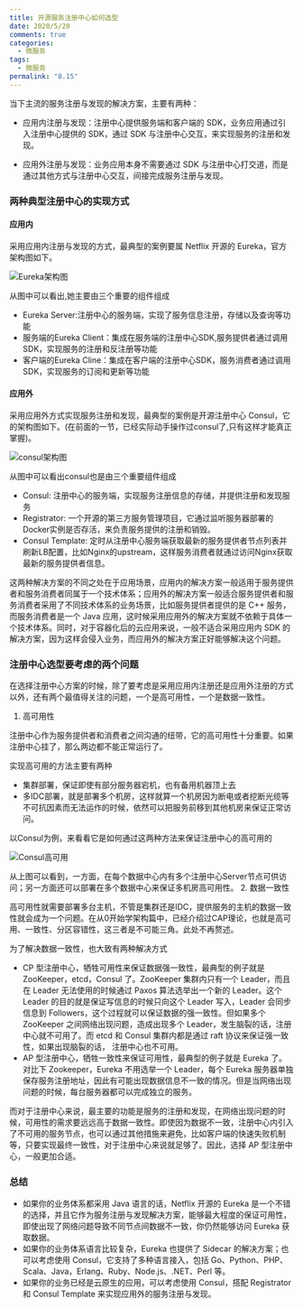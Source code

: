 ```yaml
---
title: 开源服务注册中心如何选型
date: 2020/5/20
comments: true
categories:
  - 微服务
tags:
  - 微服务
permalink: "8.15"
---
```

当下主流的服务注册与发现的解决方案，主要有两种：

* 应用内注册与发现：注册中心提供服务端和客户端的 SDK，业务应用通过引入注册中心提供的 SDK，通过 SDK 与注册中心交互，来实现服务的注册和发现。

* 应用外注册与发现：业务应用本身不需要通过 SDK 与注册中心打交道，而是通过其他方式与注册中心交互，间接完成服务注册与发现。

### 两种典型注册中心的实现方式

#### 应用内

采用应用内注册与发现的方式，最典型的案例要属 Netflix 开源的 Eureka，官方架构图如下。

![Eureka架构图](https://static001.geekbang.org/resource/image/d2/1c/d220f8970c8d7a4f4ea4677ec2cbd61c.jpg)

从图中可以看出,她主要由三个重要的组件组成

* Eureka Server:注册中心的服务端，实现了服务信息注册，存储以及查询等功能
* 服务端的Eureka Client：集成在服务端的注册中心SDK,服务提供者通过调用SDK，实现服务的注册和反注册等功能
* 客户端的Eureka Cline：集成在客户端的注册中心SDK，服务消费者通过调用SDK，实现服务的订阅和更新等功能

#### 应用外

采用应用外方式实现服务注册和发现，最典型的案例是开源注册中心 Consul，它的架构图如下。(在前面的一节，已经实际动手操作过consul了,只有这样才能真正掌握)。

![consul架构图](https://static001.geekbang.org/resource/image/da/3f/da82d0cba1c49252e1ae48f91fcb543f.png)

从图中可以看出consul也是由三个重要组件组成

* Consul: 注册中心的服务端，实现服务注册信息的存储，并提供注册和发现服务
* Registrator: 一个开源的第三方服务管理项目，它通过监听服务器部署的Docker实例是否存活，来负责服务提供的注册和销毁。
* Consul Template: 定时从注册中心服务端获取最新的服务提供者节点列表并刷新LB配置，比如Nginx的upstream，这样服务消费者就通过访问Nginx获取最新的服务提供者信息。

这两种解决方案的不同之处在于应用场景，应用内的解决方案一般适用于服务提供者和服务消费者同属于一个技术体系；应用外的解决方案一般适合服务提供者和服务消费者采用了不同技术体系的业务场景，比如服务提供者提供的是 C++ 服务，而服务消费者是一个 Java 应用，这时候采用应用外的解决方案就不依赖于具体一个技术体系。同时，对于容器化后的云应用来说，一般不适合采用应用内 SDK 的解决方案，因为这样会侵入业务，而应用外的解决方案正好能够解决这个问题。

### 注册中心选型要考虑的两个问题

在选择注册中心方案的时候，除了要考虑是采用应用内注册还是应用外注册的方式以外，还有两个最值得关注的问题，一个是高可用性，一个是数据一致性。

1. 高可用性

注册中心作为服务提供者和消费者之间沟通的纽带，它的高可用性十分重要。如果注册中心挂了，那么两边都不能正常运行了。

实现高可用的方法主要有两种

* 集群部署，保证即使有部分服务器宕机，也有备用机器顶上去
* 多IDC部署，就是部署多个机房，这样就算一个机房因为断电或者挖断光缆等不可抗因素而无法运作的时候，依然可以把服务前移到其他机房来保证正常访问。

以Consul为例，来看看它是如何通过这两种方法来保证注册中心的高可用的

![Consul高可用](https://static001.geekbang.org/resource/image/c0/ab/c0661d7687e29927fdcecc0f140fb5ab.png)

从上图可以看到，一方面，在每个数据中心内有多个注册中心Server节点可供访问；另一方面还可以部署在多个数据中心来保证多机房高可用性。
2. 数据一致性

高可用性就需要部署多台主机，不管是集群还是IDC，提供服务的主机的数据一致性就会成为一个问题。在从0开始学架构篇中，已经介绍过CAP理论，也就是高可用、一致性、分区容错性，这三者是不可能三角。此处不再赘述。

为了解决数据一致性，也大致有两种解决方式

* CP 型注册中心，牺牲可用性来保证数据强一致性，最典型的例子就是 ZooKeeper，etcd，Consul 了。ZooKeeper 集群内只有一个 Leader，而且在 Leader 无法使用的时候通过 Paxos 算法选举出一个新的 Leader。这个 Leader 的目的就是保证写信息的时候只向这个 Leader 写入，Leader 会同步信息到 Followers，这个过程就可以保证数据的强一致性。但如果多个 ZooKeeper 之间网络出现问题，造成出现多个 Leader，发生脑裂的话，注册中心就不可用了。而 etcd 和 Consul 集群内都是通过 raft 协议来保证强一致性，如果出现脑裂的话， 注册中心也不可用。
* AP 型注册中心，牺牲一致性来保证可用性，最典型的例子就是 Eureka 了。对比下 Zookeeper，Eureka 不用选举一个 Leader，每个 Eureka 服务器单独保存服务注册地址，因此有可能出现数据信息不一致的情况。但是当网络出现问题的时候，每台服务器都可以完成独立的服务。

而对于注册中心来说，最主要的功能是服务的注册和发现，在网络出现问题的时候，可用性的需求要远远高于数据一致性。即使因为数据不一致，注册中心内引入了不可用的服务节点，也可以通过其他措施来避免，比如客户端的快速失败机制等，只要实现最终一致性，对于注册中心来说就足够了。因此，选择 AP 型注册中心，一般更加合适。

### 总结

* 如果你的业务体系都采用 Java 语言的话，Netflix 开源的 Eureka 是一个不错的选择，并且它作为服务注册与发现解决方案，能够最大程度的保证可用性，即使出现了网络问题导致不同节点间数据不一致，你仍然能够访问 Eureka 获取数据。
* 如果你的业务体系语言比较复杂，Eureka 也提供了 Sidecar 的解决方案；也可以考虑使用 Consul，它支持了多种语言接入，包括 Go、Python、PHP、Scala、Java，Erlang、Ruby、Node.js、.NET、Perl 等。
* 如果你的业务已经是云原生的应用，可以考虑使用 Consul，搭配 Registrator 和 Consul Template 来实现应用外的服务注册与发现。
